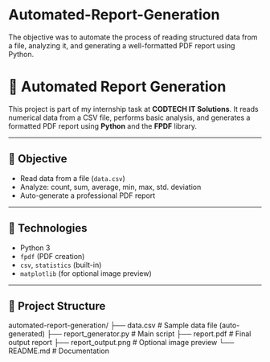 # Automated-Report-Generation
The objective was to automate the process of reading structured data from a file, analyzing it, and generating a well-formatted PDF report using Python.
# 📝 Automated Report Generation

This project is part of my internship task at **CODTECH IT Solutions**. It reads numerical data from a CSV file, performs basic analysis, and generates a formatted PDF report using **Python** and the **FPDF** library.

---

## 🎯 Objective

- Read data from a file (`data.csv`)
- Analyze: count, sum, average, min, max, std. deviation
- Auto-generate a professional PDF report

---

## 🧰 Technologies

- Python 3
- `fpdf` (PDF creation)
- `csv`, `statistics` (built-in)
- `matplotlib` (for optional image preview)

---

## 📁 Project Structure

automated-report-generation/
├── data.csv # Sample data file (auto-generated)
├── report_generator.py # Main script
├── report.pdf # Final output report
├── report_output.png # Optional image preview
└── README.md # Documentation
